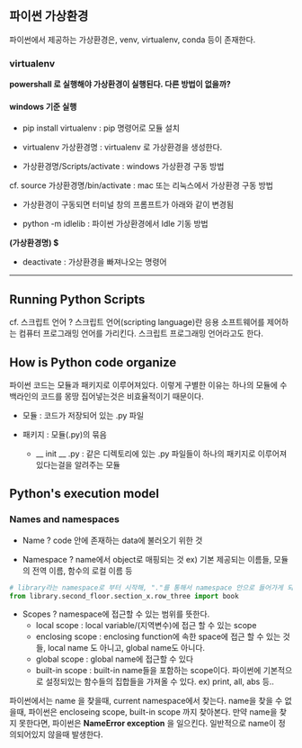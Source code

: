 ## 파이썬 가상환경

파이썬에서 제공하는 가상환경은, venv, virtualenv, conda 등이 존재한다.

### virtualenv

**powershall 로 실행해야 가상환경이 실행된다. 다른 방법이 없을까?**

#### windows 기준 실행

* pip install virtualenv : pip 명령어로 모듈 설치

* virtualenv 가상환경명 : virtualenv 로 가상환경을 생성한다.

* 가상환경명/Scripts/activate : windows 가상환경 구동 방법

cf. source 가상환경명/bin/activate : mac 또는 리눅스에서 가상환경 구동 방법

* 가상환경이 구동되면 터미널 창의 프롬프트가 아래와 같이 변경됨

* python -m idlelib : 파이썬 가상환경에서 ldle 기동 방법

**(가상환경명) $**

* deactivate : 가상환경을 빠져나오는 명령어

----
## Running Python Scripts

cf. 스크립트 언어 ? 스크립트 언어(scripting language)란 응용 소프트웨어를 제어하는 컴퓨터 프로그래밍 언어를 가리킨다. 스크립트 프로그래밍 언어라고도 한다.

## How is Python code organize

파이썬 코드는 모듈과 패키지로 이루어져있다. 이렇게 구별한 이유는 하나의 모듈에 수백라인의 코드를 몽땅 집어넣는것은 비효율적이기 때문이다.

* 모듈 : 코드가 저장되어 있는 .py 파일 

* 패키지 : 모듈(.py)의 묶음
  * __ init __ .py : 같은 디렉토리에 있는 .py 파일들이 하나의 패키지로 이루어져 있다는걸을 알려주는 모듈


## Python's execution model

### Names and namespaces

* Name ? code 안에 존재하는 data에 불러오기 위한 것

* Namespace ? name에서 object로 매핑되는 것 ex) 기본 제공되는 이름들, 모듈의 전역 이름, 함수의 로컬 이름 등

```python
# library라는 namespace로 부터 시작해, "."를 통해서 namespace 안으로 들어가게 되어 끝내 name인 book을 찾는다.
from library.second_floor.section_x.row_three import book
```

* Scopes ? namespace에 접근할 수 있는 범위를 뜻한다.
  * local scope : local variable/(지역변수)에 접근 할 수 있는 scope
  * enclosing scope : enclosing function에 속한 space에 접근 할 수 있는 것들, local name 도 아니고, global name도 아니다.
  * global scope : global name에 접근할 수 있다
  * built-in scope : built-in name들을 포함하는 scope이다. 파이썬에 기본적으로 설정되있는 함수들의 집합들을 가져올 수 있다. 
  ex) print, all, abs 등..
  
파이썬에서는 name 을 찾을때, current namespace에서 찾는다. name을 찾을 수 없을때, 파이썬은 encloseing scope, built-in scope 까지 찾아본다.
만약 name을 찾지 못한다면, 파이썬은 **NameError exception** 을 일으킨다. 일반적으로 name이 정의되어있지 않을때 발생한다.


